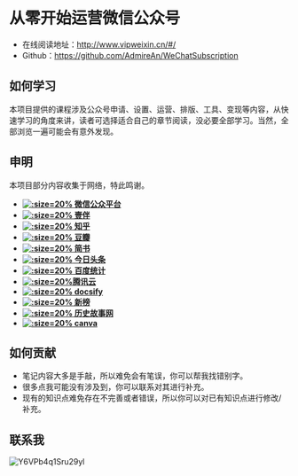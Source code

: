 # 从零开始运营微信公众号
- 在线阅读地址：http://www.vipweixin.cn/#/
- Github：https://github.com/AdmireAn/WeChatSubscription

## 如何学习
本项目提供的课程涉及公众号申请、设置、运营、排版、工具、变现等内容，从快速学习的角度来讲，读者可选择适合自己的章节阅读，没必要全部学习。当然，全部浏览一遍可能会有意外发现。

## 申明
本项目部分内容收集于网络，特此鸣谢。
* **[![](https://tva1.sinaimg.cn/large/007S8ZIlly1gdvl6ctkfhj3042042q2t.jpg ':size=20%') 微信公众平台](https://mp.weixin.qq.com/)**
* **[![](https://tva1.sinaimg.cn/large/007S8ZIlly1gdvl6ctkfhj3042042q2t.jpg ':size=20%') 壹伴](https://yiban.io/)**
* **[![](https://tva1.sinaimg.cn/large/007S8ZIlly1gdvnh0lhjzj30go0go0su.jpg ':size=20%') 知乎](https://www.zhihu.com/people/bigannn)**
* **[![](https://tva1.sinaimg.cn/large/007S8ZIlly1gdvnkjdietj305k05k3yo.jpg ':size=20%') 豆瓣](https://www.douban.com/)**
* **[![](https://tva1.sinaimg.cn/large/007S8ZIlly1gdvnor5bk7j305k034gld.jpg ':size=20%') 简书](https://www.jianshu.com/)**
* **[![](https://tva1.sinaimg.cn/large/007S8ZIlly1gdvnr1jjkcj301o01oq2p.jpg ':size=20%') 今日头条](https://mp.toutiao.com/profile_v3/index)**
* **[![](https://tva1.sinaimg.cn/large/007S8ZIlly1gdvntw75edj30f0076mx3.jpg ':size=20%') 百度统计](https://tongji.baidu.com/web/10000186964/homepage/index)**
* **[![](https://tva1.sinaimg.cn/large/007S8ZIlly1gdvo39dwvej302600imwx.jpg ':size=20%')腾讯云](https://console.cloud.tencent.com/cns)**
* **[![](https://tva1.sinaimg.cn/large/007S8ZIlly1gdvo9g9fh3j303e02mmx1.jpg ':size=20%') docsify](https://docsify.js.org/#/)**
* **[![](https://i.loli.net/2020/04/16/3mqMwslrhU5CuEH.png ':size=20%') 新榜](https://www.newrank.cn/account/user/user.html)**
* **[![](https://tva1.sinaimg.cn/large/007S8ZIlly1gdvoo77646j304802mmxf.jpg ':size=20%') 历史故事网](http://www.gs5000.com)**
* **[![](https://i.loli.net/2020/04/20/YPcmeyTr3CUNLOf.png ':size=20%') canva](https://www.canva.cn/)**

## 如何贡献
- 笔记内容大多是手敲，所以难免会有笔误，你可以帮我找错别字。
- 很多点我可能没有涉及到，你可以联系对其进行补充。
- 现有的知识点难免存在不完善或者错误，所以你可以对已有知识点进行修改/补充。

## 联系我
![Y6VPb4q1Sru29yl](https://i.loli.net/2020/04/11/Y6VPb4q1Sru29yl.png)